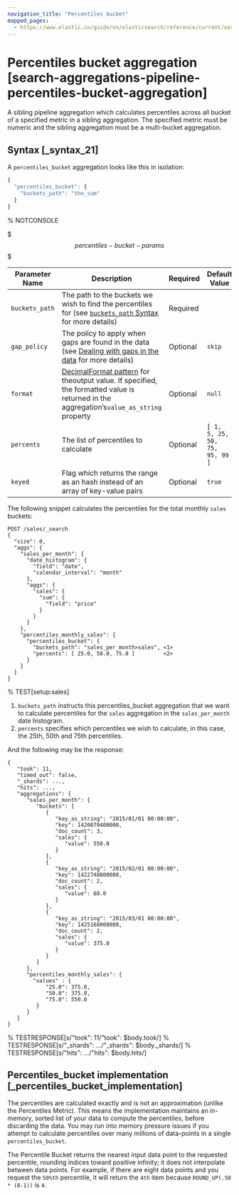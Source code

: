 ```yaml
---
navigation_title: "Percentiles bucket"
mapped_pages:
  - https://www.elastic.co/guide/en/elasticsearch/reference/current/search-aggregations-pipeline-percentiles-bucket-aggregation.html
---
```


# Percentiles bucket aggregation [search-aggregations-pipeline-percentiles-bucket-aggregation]


A sibling pipeline aggregation which calculates percentiles across all bucket of a specified metric in a sibling aggregation. The specified metric must be numeric and the sibling aggregation must be a multi-bucket aggregation.

## Syntax [_syntax_21]

A `percentiles_bucket` aggregation looks like this in isolation:

```js
{
  "percentiles_bucket": {
    "buckets_path": "the_sum"
  }
}
```
% NOTCONSOLE

$$$percentiles-bucket-params$$$

| Parameter Name | Description | Required | Default Value |
| --- | --- | --- | --- |
| `buckets_path` | The path to the buckets we wish to find the percentiles for (see [`buckets_path` Syntax](/reference/aggregations/pipeline.md#buckets-path-syntax) for more details) | Required |  |
| `gap_policy` | The policy to apply when gaps are found in the data (see [Dealing with gaps in the data](/reference/aggregations/pipeline.md#gap-policy) for more details) | Optional | `skip` |
| `format` | [DecimalFormat pattern](https://docs.oracle.com/en/java/javase/11/docs/api/java.base/java/text/DecimalFormat.html) for theoutput value. If specified, the formatted value is returned in the aggregation’s`value_as_string` property | Optional | `null` |
| `percents` | The list of percentiles to calculate | Optional | `[ 1, 5, 25, 50, 75, 95, 99 ]` |
| `keyed` | Flag which returns the range as an hash instead of an array of key-value pairs | Optional | `true` |

The following snippet calculates the percentiles for the total monthly `sales` buckets:

```console
POST /sales/_search
{
  "size": 0,
  "aggs": {
    "sales_per_month": {
      "date_histogram": {
        "field": "date",
        "calendar_interval": "month"
      },
      "aggs": {
        "sales": {
          "sum": {
            "field": "price"
          }
        }
      }
    },
    "percentiles_monthly_sales": {
      "percentiles_bucket": {
        "buckets_path": "sales_per_month>sales", <1>
        "percents": [ 25.0, 50.0, 75.0 ]         <2>
      }
    }
  }
}
```
% TEST[setup:sales]

1. `buckets_path` instructs this percentiles_bucket aggregation that we want to calculate percentiles for the `sales` aggregation in the `sales_per_month` date histogram.
2. `percents` specifies which percentiles we wish to calculate, in this case, the 25th, 50th and 75th percentiles.


And the following may be the response:

```console-result
{
   "took": 11,
   "timed_out": false,
   "_shards": ...,
   "hits": ...,
   "aggregations": {
      "sales_per_month": {
         "buckets": [
            {
               "key_as_string": "2015/01/01 00:00:00",
               "key": 1420070400000,
               "doc_count": 3,
               "sales": {
                  "value": 550.0
               }
            },
            {
               "key_as_string": "2015/02/01 00:00:00",
               "key": 1422748800000,
               "doc_count": 2,
               "sales": {
                  "value": 60.0
               }
            },
            {
               "key_as_string": "2015/03/01 00:00:00",
               "key": 1425168000000,
               "doc_count": 2,
               "sales": {
                  "value": 375.0
               }
            }
         ]
      },
      "percentiles_monthly_sales": {
        "values" : {
            "25.0": 375.0,
            "50.0": 375.0,
            "75.0": 550.0
         }
      }
   }
}
```
% TESTRESPONSE[s/"took": 11/"took": $body.took/]
% TESTRESPONSE[s/"_shards": \.\.\./"_shards": $body._shards/]
% TESTRESPONSE[s/"hits": \.\.\./"hits": $body.hits/]


## Percentiles_bucket implementation [_percentiles_bucket_implementation]

The percentiles are calculated exactly and is not an approximation (unlike the Percentiles Metric). This means the implementation maintains an in-memory, sorted list of your data to compute the percentiles, before discarding the data. You may run into memory pressure issues if you attempt to calculate percentiles over many millions of data-points in a single `percentiles_bucket`.

The Percentile Bucket returns the nearest input data point to the requested percentile, rounding indices toward positive infinity; it does not interpolate between data points. For example, if there are eight data points and you request the `50%th` percentile, it will return the `4th` item because `ROUND_UP(.50 * (8-1))` is `4`.


